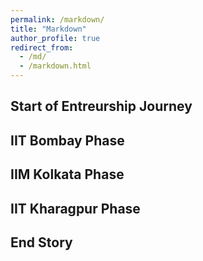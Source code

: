 ```yaml
---
permalink: /markdown/
title: "Markdown"
author_profile: true
redirect_from: 
  - /md/
  - /markdown.html
---
```


## Start of Entreurship Journey 

## IIT Bombay Phase 

## IIM Kolkata Phase 

## IIT Kharagpur Phase 

## End Story 




